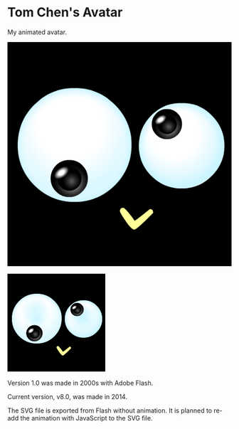 # Tom Chen's Avatar

My animated avatar.

![Tom Chen's animated GIF avatar](https://github.com/tomchen/my-avatar/raw/master/tomchen.gif "Tom Chen's animated GIF avatar")

![Tom Chen's non-animated SVG avatar](https://github.com/tomchen/my-avatar/raw/master/tomchen.svg "Tom Chen's non-animated SVG avatar")

Version 1.0 was made in 2000s with Adobe Flash.

Current version, v8.0, was made in 2014.

The SVG file is exported from Flash without animation. It is planned to re-add the animation with JavaScript to the SVG file.
